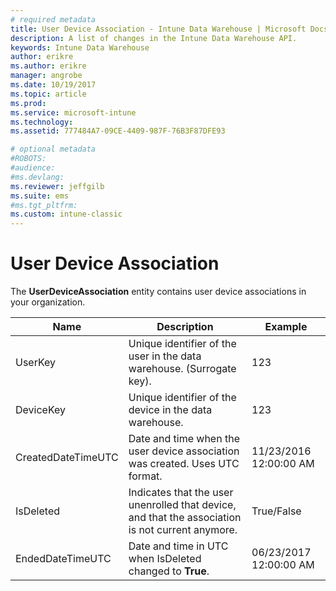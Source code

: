 ```yaml
---
# required metadata
title: User Device Association - Intune Data Warehouse | Microsoft Docs 
description: A list of changes in the Intune Data Warehouse API.
keywords: Intune Data Warehouse
author: erikre
ms.author: erikre
manager: angrobe
ms.date: 10/19/2017
ms.topic: article
ms.prod:
ms.service: microsoft-intune
ms.technology:
ms.assetid: 777484A7-09CE-4409-987F-76B3F87DFE93

# optional metadata
#ROBOTS:
#audience:
#ms.devlang:
ms.reviewer: jeffgilb
ms.suite: ems
#ms.tgt_pltfrm:
ms.custom: intune-classic
---
```

# User Device Association

The **UserDeviceAssociation** entity contains user device associations in your organization.

| Name               | Description                                                                                      | Example                |
|--------------------|--------------------------------------------------------------------------------------------------|------------------------|
| UserKey            | Unique identifier of the user in the data warehouse. (Surrogate key).                              | 123                    |
| DeviceKey          | Unique identifier of the device in the data warehouse.                                            | 123                    |
| CreatedDateTimeUTC | Date and time when the user device association was created. Uses UTC format.                                | 11/23/2016 12:00:00 AM |
| IsDeleted          | Indicates that the user unenrolled that device, and that the association is not current anymore. | True/False             |
| EndedDateTimeUTC   | Date and time in UTC when IsDeleted changed to **True**.                                              | 06/23/2017 12:00:00 AM |
